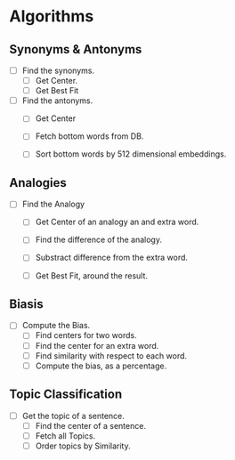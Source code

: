 # Algorithms


## Synonyms & Antonyms

- [ ] Find the synonyms.
    - [ ] Get Center.
    - [ ] Get Best Fit

- [ ] Find the antonyms.
    - [ ] Get Center
    - [ ] Fetch bottom words from DB.
    - [ ] Sort bottom words by 512 dimensional embeddings.


## Analogies

- [ ] Find the Analogy
    - [ ] Get Center of an analogy an and extra word.
    - [ ] Find the difference of the analogy.
    - [ ] Substract difference from the extra word.
    - [ ] Get Best Fit, around the result.


## Biasis
- [ ] Compute the Bias.
    - [ ] Find centers for two words.
    - [ ] Find the center for an extra word.
    - [ ] Find similarity with respect to each word.
    - [ ] Compute the bias, as a percentage.

## Topic Classification
- [ ] Get the topic of a sentence.
    - [ ] Find the center of a sentence.
    - [ ] Fetch all Topics.
    - [ ] Order topics by Similarity.
